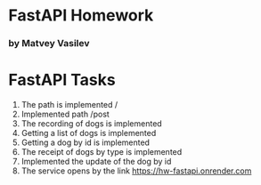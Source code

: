 # FastAPI Homework
### by Matvey Vasilev

# FastAPI Tasks

1. The path is implemented /
2. Implemented path /post 
3. The recording of dogs is implemented
4. Getting a list of dogs is implemented
5. Getting a dog by id is implemented
6. The receipt of dogs by type is implemented
7. Implemented the update of the dog by id
8. The service opens by the link https://hw-fastapi.onrender.com
